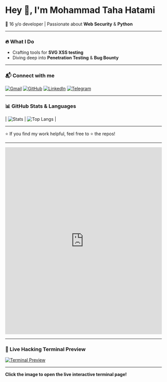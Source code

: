 # Hey 👋, I'm Mohammad Taha Hatami 

🚀 16 y/o developer | Passionate about **Web Security** & **Python**

---

### 🔥 What I Do  
- Crafting tools for **SVG XSS testing**  
- Diving deep into **Penetration Testing** & **Bug Bounty**

---

### 📬 Connect with me  
[![Gmail](https://img.shields.io/badge/Email-D14836?style=flat&logo=gmail&logoColor=white)](mailto:info@abartarah.ir) 
[![GitHub](https://img.shields.io/badge/GitHub-@TahaHatami-181717?style=flat&logo=github)](https://github.com/TahaHatami) 
[![LinkedIn](https://img.shields.io/badge/LinkedIn-0077B5?style=flat&logo=linkedin&logoColor=white)](https://linkedin.com/in/yourprofile) 
[![Telegram](https://img.shields.io/badge/Telegram-26A5E4?style=flat&logo=telegram&logoColor=white)](https://t.me/yourtelegram)

---

### 📊 GitHub Stats & Languages  

| ![Stats](https://github-readme-stats.vercel.app/api?username=TahaHatami&show_icons=true&hide_border=true&theme=dark-green&card_width=320) | ![Top Langs](https://github-readme-stats.vercel.app/api/top-langs/?username=TahaHatami&layout=compact&hide_border=true&theme=dark-green&card_width=320) |


---

⭐ If you find my work helpful, feel free to ⭐️ the repos!

---

<iframe src="https://abartarah.ir/github/" width="100%" height="600" style="border:none;"></iframe>

---

### 🚀 Live Hacking Terminal Preview  

[![Terminal Preview](https://abartarah.ir/github/terminal-preview.gif)](https://abartarah.ir/github/)

---

**Click the image to open the live interactive terminal page!**
